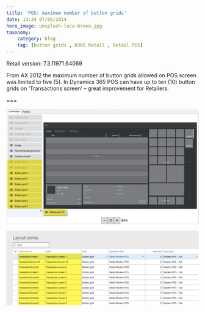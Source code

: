 ```yaml
---
title: 'POS: maximum number of button grids'
date: 13:34 07/05/2014
hero_image: unsplash-luca-bravo.jpg
taxonomy:
    category: blog
    tag: [button grids , D365 Retail , Retail POS]
---
```


Retail version: 7.3.11971.64069

From AX 2012 the maximum number of button grids allowed on POS screen was limited to five (5).
In Dynamics 365 POS can have up to ten (10) button grids on ‘Transactions screen’ – great improvement for Retailers.

===

![Alt](layout-designer-button-grids.jpg)

![Alt](Number-of-button-grids-on-POS-layout.jpg)

